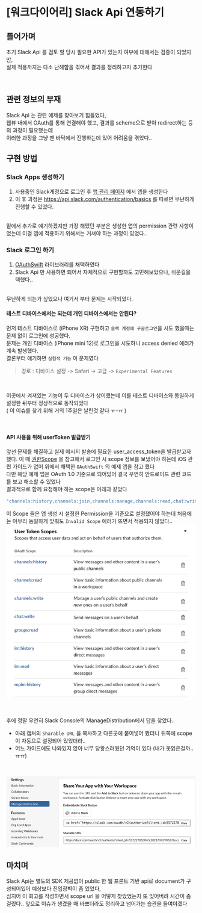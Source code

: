 
# [워크다이어리] Slack Api 연동하기

## 들어가며
초기 Slack Api 를 검토 할 당시 필요한 API가 있는지 여부에 대해서는 검증이 되었지만, <br>
실제 적용까지는 다소 난해함을 겪어서 결과를 정리하고자 추가한다

<br>

## 관련 정보의 부재 
Slack Api 는 관련 예제를 찾아보기 힘들었다, <br>
웹뷰 내에서 OAuth를 통해 연결해야 했고, 결과를 scheme으로 받아 redirect하는 등의 과정이 필요했는데 <br>
이러한 과정을 그냥 맨 바닥에서 진행하는데 있어 어려움을 겪었다..

## 구현 방법

### Slack Apps 생성하기
1. 사용중인 Slack계정으로 로그인 후 [앱 관리 페이지](https://api.slack.com/apps) 에서 앱을 생성한다
2. 이 후 과정은 https://api.slack.com/authentication/basics 를 따르면 무난하게 진행할 수 있었다.
<br>
밑에서 추가로 얘기하겠지만 가장 해맸던 부분은 생성한 앱의 permission 관련 사항이었는데 이걸 앱에 적용하기 위해서는 거쳐야 하는 과정이 있었다..

### Slack 로그인 하기
1. [OAuthSwift](https://github.com/OAuthSwift/OAuthSwift) 라이브러리를 채택하였다
2. Slack Api 만 사용하면 되어서 자체적으로 구현할까도 고민해보았으나, 쉬운길을 택했다..
<br>
무난하게 되는가 싶었으나 여기서 부터 문제는 시작되었다. 

#### 테스트 디바이스에서는 되는데 개인 디바이스에서는 안된다?
먼저 테스트 디바이스로 (iPhone XR) 구현하고 `슬랙 계정에 구글로그인`을 시도 했을때는 문제 없이 로그인에 성공했다.<br>
문제는 개인 디바이스 (iPhone mini 12)로 로그인을 시도하니 access denied 에러가 계속 발생했다.<br>
결론부터 얘기하면 `실험적 기능` 이 문제였다
> 경로 : 디바이스 설정 -> Safari -> 고급 -> `Experimental Features` 

<br>

이곳에서 켜져있는 기능이 두 디바이스가 상이했는데 이를 테스트 디바이스와 동일하게 설정한 뒤부터 정상적으로 동작되었다<br>
( 이 이슈를 찾기 위해 거의 1주일은 날린것 같다 ㅠ-ㅠ )

<br>

#### API 사용을 위해 userToken 발급받기
앞선 문제를 해결하고 실제 메시지 발송에 필요한 user_access_token을 발급받고자 했다.
이 때 [권한Scope](https://api.slack.com/scopes) 을 참고해서 로그인 시 scope 정보를 보냈어야 하는데 iOS 관련 가이드가 없어 위에서 채택한 `OAuthSwift` 의 예제 앱을 참고 했다 <br>
다만 해당 예제 앱은 OAuth 1.0 기준으로 되어있어 결국 우연히 안드로이드 관련 코드를 보고 해소할 수 있었다 
<br>
결과적으로 함께 요청해야 하는 scope은 아래과 같았다
```swift
"channels:history,channels:join,channels:manage,channels:read,chat:write,chat:write.customize,groups:history,groups:read,im:history,im:read,mpim:history,mpim:read,chat:write.public,users:read&user_scope=channels:history,channels:read,chat:write,groups:read,im:history,im:read,mpim:history,mpim:read,users:read,users:write,channels:write"
```

이 Scope 들은 앱 생성 시 설정한 Permission을 기준으로 설정했어야 하는데 처음에는 아무리 동일하게 맞춰도 `Invalid Scope` 에러가 뜨면서 적용되지 않았다.. 
![slack1](./images/slack1.png)

<br>

후에 정말 우연히 Slack Console의 ManageDistribution에서 답을 찾았다..
* 아래 캡처의 `Sharable URL` 을 복사하고 다른곳에 붙여넣어 봤더니 뒤쪽에 scope 이 자동으로 설정되어 있었더라..
* 어느 가이드에도 나와있지 않아 너무 당황스러웠던 기억이 있다 (내가 못읽은걸까..ㅠㅠ)
 
<br>

![slack1](./images/slack2.png)

## 마치며 
Slack Api는 별도의 SDK 제공없이 public 한 웹 프론트 기반 api로 document가 구성되어있어 예상보다 진입장벽이 좀 있었다,<br>
심지어 이 회고를 작성하면서 scope url 을 어떻게 찾았었는지 또 잊어버려 시간이 좀 걸렸다..
앞으로 이슈가 생겼을 때 바쁘더라도 정리하고 넘어가는 습관을 들여야겠다